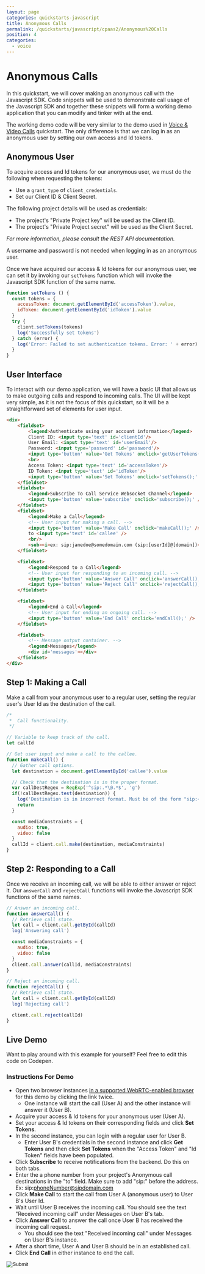 ```yaml
---
layout: page
categories: quickstarts-javascript
title: Anonymous Calls
permalink: /quickstarts/javascript/cpaas2/Anonymous%20Calls
position: 4
categories:
  - voice
---
```


# Anonymous Calls

In this quickstart, we will cover making an anonymous call with the Javascript SDK. Code snippets will be used to demonstrate call usage of the Javascript SDK and together these snippets will form a working demo application that you can modify and tinker with at the end.

The working demo code will be very similar to the demo used in [Voice & Video Calls](Voice%20%26%20Video%20Calls) quickstart. The only difference is that we can log in as an anonymous user by setting our own access and Id tokens.

## Anonymous User
To acquire access and Id tokens for our anonymous user, we must do the following when requesting the tokens:
- Use a `grant_type` of `client_credentials`.
- Set our Client ID & Client Secret.

The following project details will be used as credentials:
- The project's "Private Project key" will be used as the Client ID.
- The project's "Private Project secret" will be used as the Client Secret.

*For more information, please consult the REST API documentation.*

A username and password is not needed when logging in as an anonymous user.

Once we have acquired our access & Id tokens for our anonymous user, we can set it by invoking our `setTokens` function which will invoke the Javascript SDK function of the same name.

``` javascript
function setTokens () {
  const tokens = {
    accessToken: document.getElementById('accessToken').value,
    idToken: document.getElementById('idToken').value
  }
  try {
    client.setTokens(tokens)
    log('Successfully set tokens')
  } catch (error) {
    log('Error: Failed to set authentication tokens. Error: ' + error)
  }
}

```

## User Interface

To interact with our demo application, we will have a basic UI that allows us to make outgoing calls and respond to incoming calls. The UI will be kept very simple, as it is not the focus of this quickstart, so it will be a straightforward set of elements for user input.

```html
<div>
    <fieldset>
        <legend>Authenticate using your account information</legend>
        Client ID: <input type='text' id='clientId'/>
        User Email: <input type='text' id='userEmail'/>
        Password: <input type='password' id='password'/>
        <input type='button' value='Get Tokens' onclick='getUserTokens();' />
        <br>
        Access Token: <input type='text' id='accessToken'/>
        ID Token: <input type='text' id='idToken'/>
        <input type='button' value='Set Tokens' onclick='setTokens();' />
    </fieldset>
    <fieldset>
        <legend>Subscribe To Call Service Websocket Channel</legend>
        <input type='button' value='subscribe' onclick='subscribe();' />
    </fieldset>
    <fieldset>
        <legend>Make a Call</legend>
        <!-- User input for making a call. -->
        <input type='button' value='Make Call' onclick='makeCall();' />
        to <input type='text' id='callee' />
        <br/>
        <sub><i>ex: sip:janedoe@somedomain.com (sip:[userId]@[domain])</i></sub>
    </fieldset>

    <fieldset>
        <legend>Respond to a Call</legend>
        <!-- User input for responding to an incoming call. -->
        <input type='button' value='Answer Call' onclick='answerCall();' />
        <input type='button' value='Reject Call' onclick='rejectCall();' />
    </fieldset>

    <fieldset>
        <legend>End a Call</legend>
        <!-- User input for ending an ongoing call. -->
        <input type='button' value='End Call' onclick='endCall();' />
    </fieldset>

    <fieldset>
        <!-- Message output container. -->
        <legend>Messages</legend>
        <div id='messages'></div>
    </fieldset>
</div>
```

## Step 1: Making a Call

Make a call from your anonymous user to a regular user, setting the regular user's User Id as the destination of the call.

``` javascript
/*
 *  Call functionality.
 */

// Variable to keep track of the call.
let callId

// Get user input and make a call to the callee.
function makeCall() {
  // Gather call options.
  let destination = document.getElementById('callee').value

  // Check that the destination is in the proper format.
  var callDestRegex = RegExp('^sip:.*\@.*$', 'g')
  if(!callDestRegex.test(destination)) {
    log('Destination is in incorrect format. Must be of the form "sip:<someName>@<someDomain>"')
    return
  }

  const mediaConstraints = {
    audio: true,
    video: false
  }
  callId = client.call.make(destination, mediaConstraints)
}
```

## Step 2: Responding to a Call

Once we receive an incoming call, we will be able to either answer or reject it. Our `answerCall` and `rejectCall` functions will invoke the Javascript SDK functions of the same names.

```javascript
// Answer an incoming call.
function answerCall() {
  // Retrieve call state.
  let call = client.call.getById(callId)
  log('Answering call')

  const mediaConstraints = {
    audio: true,
    video: false
  }
  client.call.answer(callId, mediaConstraints)
}

// Reject an incoming call.
function rejectCall() {
  // Retrieve call state.
  let call = client.call.getById(callId)
  log('Rejecting call')

  client.call.reject(callId)
}
```

## Live Demo

Want to play around with this example for yourself? Feel free to edit this code on Codepen.

### Instructions For Demo
* Open two browser instances [in a supported WebRTC-enabled browser](Get%20Started) for this demo by clicking the link twice.
  * One instance will start the call (User A) and the other instance will answer it (User B).
* Acquire your access & Id tokens for your anonymous user (User A).
* Set your access & Id tokens on their corresponding fields and click __Set Tokens__.
* In the second instance, you can login with a regular user for User B.
  * Enter User B's credentials in the second instance and click __Get Tokens__ and then click __Set Tokens__ when the "Access Token" and "Id Token" fields have been populated.
* Click __Subscribe__ to receive notifications from the backend. Do this on both tabs.
* Enter the a phone number from your project's Anonymous call destinations in the "to" field. Make sure to add "sip:" before the address. Ex: sip:phoneNumber@sipdomain.com
* Click __Make Call__ to start the call from User A (anonymous user) to User B's User Id.
* Wait until User B receives the incoming call. You should see the text "Received incoming call" under Messages on User B's tab.
* Click __Answer Call__ to answer the call once User B has received the incoming call request.
  * You should see the text "Received incoming call" under Messages on User B's instance.
* After a short time, User A and User B should be in an established call.
* Click __End Call__ in either instance to end the call.



<form action="https://codepen.io/pen/define" method="POST" target="_blank" class="codepen-form"><input type="hidden" name="data" value=' {&quot;js&quot;:&quot;/**\n * Javascript SDK Voice & Video Call Demo\n */\n\nconst client = Kandy.create({\n  // No call specific configuration required. Using defaults.\n\n  // Required: Server connection configs.\n  authentication: {\n    server: {\n      base: &apos;$KANDYFQDN$&apos;\n    },\n    clientCorrelator: &apos;sampleCorrelator&apos;\n  }\n})\n\n/**\n * Subscribes to the call service on the websocket channel for notifications.\n * Do this after logging in.\n */\nfunction subscribe() {\n  const services = [&apos;call&apos;]\n  const subscriptionType = &apos;websocket&apos;\n  client.services.subscribe(services, subscriptionType)\n  log(&apos;Subscribed to call service (websocket channel)&apos;)\n}\n\nconst cpaasAuthUrl = &apos;https://$KANDYFQDN$/cpaas/auth/v1/token&apos;\n\n/**\n * Creates a form body from a dictionary\n */\nfunction createFormBody(paramsObject) {\n  const keyValuePairs = Object.entries(paramsObject).map(\n    ([key, value]) => encodeURIComponent(key) + &apos;=&apos; + encodeURIComponent(value)\n  )\n  return keyValuePairs.join(&apos;&&apos;)\n}\n\n/**\n * Gets the tokens necessary for authentication to $KANDY$\n */\nasync function getTokens({ clientId, username, password }) {\n  const formBody = createFormBody({\n    client_id: clientId,\n    username,\n    password,\n    grant_type: &apos;password&apos;,\n    scope: &apos;openid&apos;\n  })\n\n  // POST a request to create a new authentication access token.\n  const fetchResult = await fetch(cpaasAuthUrl, {\n    method: &apos;POST&apos;,\n    headers: {\n      &apos;Content-Type&apos;: &apos;application/x-www-form-urlencoded&apos;\n    },\n    body: formBody\n  })\n\n  // Parse the result of the fetch as a JSON format.\n  const data = await fetchResult.json()\n\n  return { accessToken: data.access_token, idToken: data.id_token }\n}\n\nasync function getUserTokens() {\n  const clientId = document.getElementById(&apos;clientId&apos;).value\n  const userEmail = document.getElementById(&apos;userEmail&apos;).value\n  const password = document.getElementById(&apos;password&apos;).value\n\n  try {\n    const tokens = await getTokens({ clientId, username: userEmail, password })\n    document.getElementById(&apos;accessToken&apos;).value = tokens.accessToken\n    document.getElementById(&apos;idToken&apos;).value = tokens.idToken\n\n    log(&apos;Successfully acquired tokens&apos;)\n  } catch (error) {\n    log(&apos;Error: Failed to get authentication tokens. Error: &apos; + error)\n  }\n}\n\n\nfunction setTokens () {\n  const tokens = {\n    accessToken: document.getElementById(&apos;accessToken&apos;).value,\n    idToken: document.getElementById(&apos;idToken&apos;).value\n  }\n  try {\n    client.setTokens(tokens)\n    log(&apos;Successfully set tokens&apos;)\n  } catch (error) {\n    log(&apos;Error: Failed to set authentication tokens. Error: &apos; + error)\n  }\n}\n\n\n// Utility function for appending messages to the message div.\nfunction log(message) {\n  // Wrap message in textNode to guarantee that it is a string\n  // https://stackoverflow.com/questions/476821/is-a-dom-text-node-guaranteed-to-not-be-interpreted-as-html\n  const textNode = document.createTextNode(message)\n  const divContainer = document.createElement(&apos;div&apos;)\n  divContainer.appendChild(textNode)\n  document.getElementById(&apos;messages&apos;).appendChild(divContainer)\n}\n\n/*\n *  Call functionality.\n */\n\n// Variable to keep track of the call.\nlet callId\n\n// Get user input and make a call to the callee.\nfunction makeCall() {\n  // Gather call options.\n  let destination = document.getElementById(&apos;callee&apos;).value\n\n  // Check that the destination is in the proper format.\n  var callDestRegex = RegExp(&apos;^sip:.*\\@.*$&apos;, &apos;g&apos;)\n  if(!callDestRegex.test(destination)) {\n    log(&apos;Destination is in incorrect format. Must be of the form \&quot;sip:<someName>@<someDomain>\&quot;&apos;)\n    return\n  }\n\n  const mediaConstraints = {\n    audio: true,\n    video: false\n  }\n  callId = client.call.make(destination, mediaConstraints)\n}\n\n// Answer an incoming call.\nfunction answerCall() {\n  // Retrieve call state.\n  let call = client.call.getById(callId)\n  log(&apos;Answering call&apos;)\n\n  const mediaConstraints = {\n    audio: true,\n    video: false\n  }\n  client.call.answer(callId, mediaConstraints)\n}\n\n// Reject an incoming call.\nfunction rejectCall() {\n  // Retrieve call state.\n  let call = client.call.getById(callId)\n  log(&apos;Rejecting call&apos;)\n\n  client.call.reject(callId)\n}\n\n// End an ongoing call.\nfunction endCall() {\n  // Retrieve call state.\n  let call = client.call.getById(callId)\n  log(&apos;Ending call&apos;)\n\n  client.call.end(callId)\n}\n\nfunction renderMedia(callId) {\n  const call = client.call.getById(callId)\n\n  // Render the local media.\n  client.media.renderTracks(call.localTracks, &apos;#local-container&apos;)\n\n  // Render the remote media.\n  client.media.renderTracks(call.remoteTracks, &apos;#remote-container&apos;)\n}\n\n// Set listener for successful call starts.\nclient.on(&apos;call:start&apos;, function(params) {\n  log(&apos;Call successfully started. Waiting for response.&apos;)\n})\n\n// Set listener for generic call errors.\nclient.on(&apos;call:error&apos;, function(params) {\n  log(&apos;Encountered error on call: &apos; + params.error.message)\n})\n\n// Set listener for changes in a call&apos;s state.\nclient.on(&apos;call:stateChange&apos;, function(params) {\n  const call = client.call.getById(params.callId)\n  log(&apos;Call state changed to: &apos; + call.state)\n\n  renderMedia(params.callId)\n\n  // If the call ended, stop tracking the callId.\n  if (call.state === &apos;ENDED&apos;) {\n    callId = null\n  }\n})\n\n// Set listener for incoming calls.\nclient.on(&apos;call:receive&apos;, function(params) {\n  // Keep track of the callId.\n  callId = params.callId\n\n  // Retrieve call information.\n  call = client.call.getById(params.callId)\n  log(&apos;Received incoming call&apos;)\n})\n\nclient.on(&apos;call:answered&apos;, params => {\n  renderMedia(params.callId)\n})\n\nclient.on(&apos;call:accepted&apos;, params => {\n  renderMedia(params.callId)\n})\n\n&quot;,&quot;html&quot;:&quot;<div>\n    <fieldset>\n        <legend>Authenticate using your account information</legend>\n        Client ID: <input type=&apos;text&apos; id=&apos;clientId&apos;/>\n        User Email: <input type=&apos;text&apos; id=&apos;userEmail&apos;/>\n        Password: <input type=&apos;password&apos; id=&apos;password&apos;/>\n        <input type=&apos;button&apos; value=&apos;Get Tokens&apos; onclick=&apos;getUserTokens();&apos; />\n        <br>\n        Access Token: <input type=&apos;text&apos; id=&apos;accessToken&apos;/>\n        ID Token: <input type=&apos;text&apos; id=&apos;idToken&apos;/>\n        <input type=&apos;button&apos; value=&apos;Set Tokens&apos; onclick=&apos;setTokens();&apos; />\n    </fieldset>\n    <fieldset>\n        <legend>Subscribe To Call Service Websocket Channel</legend>\n        <input type=&apos;button&apos; value=&apos;subscribe&apos; onclick=&apos;subscribe();&apos; />\n    </fieldset>\n    <fieldset>\n        <legend>Make a Call</legend>\n        <!-- User input for making a call. -->\n        <input type=&apos;button&apos; value=&apos;Make Call&apos; onclick=&apos;makeCall();&apos; />\n        to <input type=&apos;text&apos; id=&apos;callee&apos; />\n        <br/>\n        <sub><i>ex: sip:janedoe@somedomain.com (sip:[userId]@[domain])</i></sub>\n    </fieldset>\n\n    <fieldset>\n        <legend>Respond to a Call</legend>\n        <!-- User input for responding to an incoming call. -->\n        <input type=&apos;button&apos; value=&apos;Answer Call&apos; onclick=&apos;answerCall();&apos; />\n        <input type=&apos;button&apos; value=&apos;Reject Call&apos; onclick=&apos;rejectCall();&apos; />\n    </fieldset>\n\n    <fieldset>\n        <legend>End a Call</legend>\n        <!-- User input for ending an ongoing call. -->\n        <input type=&apos;button&apos; value=&apos;End Call&apos; onclick=&apos;endCall();&apos; />\n    </fieldset>\n\n    <fieldset>\n        <!-- Message output container. -->\n        <legend>Messages</legend>\n        <div id=&apos;messages&apos;></div>\n    </fieldset>\n</div>\n\n<!-- Media containers. -->\nRemote media: <div id=\&quot;remote-container\&quot;></div>\n\nLocal media: <div id=\&quot;local-container\&quot;></div>\n\n&quot;,&quot;css&quot;:&quot;video {\n  width: 50% !important;\n}\n\n&quot;,&quot;title&quot;:&quot;Javascript SDK Voice & Video Call Demo&quot;,&quot;editors&quot;:101,&quot;js_external&quot;:&quot;https://cdn.jsdelivr.net/npm/@kandy-io/cpaas-sdk@72321/dist/kandy.js&quot;} '><input type="image" src="./TryItOn-CodePen.png"></form>